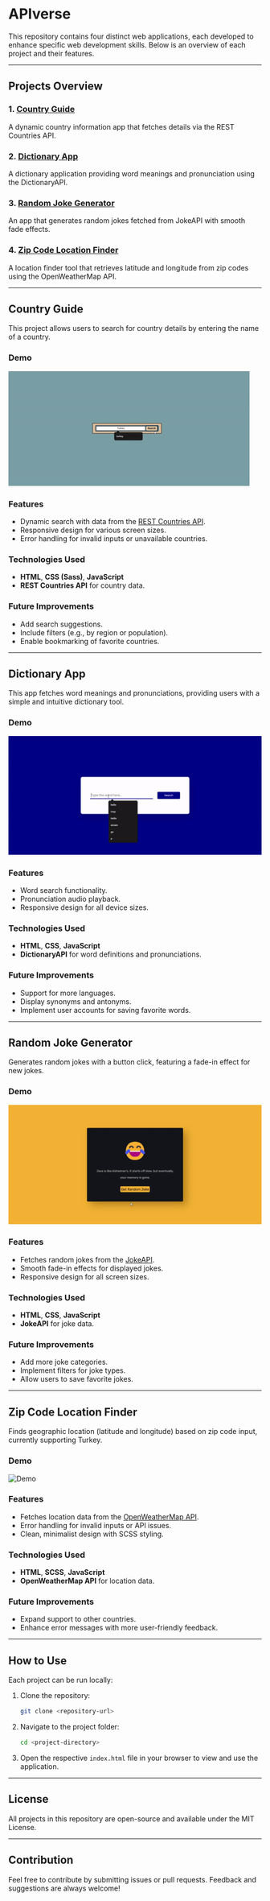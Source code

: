 # APIverse

This repository contains four distinct web applications, each developed to enhance specific web development skills. Below is an overview of each project and their features.

---

## Projects Overview

### 1. [Country Guide](#country-guide)

A dynamic country information app that fetches details via the REST Countries API.

### 2. [Dictionary App](#dictionary-app)

A dictionary application providing word meanings and pronunciation using the DictionaryAPI.

### 3. [Random Joke Generator](#random-joke-generator)

An app that generates random jokes fetched from JokeAPI with smooth fade effects.

### 4. [Zip Code Location Finder](#zip-code-location-finder)

A location finder tool that retrieves latitude and longitude from zip codes using the OpenWeatherMap API.

---

## Country Guide

This project allows users to search for country details by entering the name of a country.

### Demo

![Demo](./country-guide/demo.gif)

### Features

- Dynamic search with data from the [REST Countries API](https://restcountries.com/).
- Responsive design for various screen sizes.
- Error handling for invalid inputs or unavailable countries.

### Technologies Used

- **HTML**, **CSS (Sass)**, **JavaScript**
- **REST Countries API** for country data.

### Future Improvements

- Add search suggestions.
- Include filters (e.g., by region or population).
- Enable bookmarking of favorite countries.

---

## Dictionary App

This app fetches word meanings and pronunciations, providing users with a simple and intuitive dictionary tool.

### Demo

![Demo](./dictionary-app/demo.gif)

### Features

- Word search functionality.
- Pronunciation audio playback.
- Responsive design for all device sizes.

### Technologies Used

- **HTML**, **CSS**, **JavaScript**
- **DictionaryAPI** for word definitions and pronunciations.

### Future Improvements

- Support for more languages.
- Display synonyms and antonyms.
- Implement user accounts for saving favorite words.

---

## Random Joke Generator

Generates random jokes with a button click, featuring a fade-in effect for new jokes.

### Demo

![Demo](./random-joke-generator/demo.gif)

### Features

- Fetches random jokes from the [JokeAPI](https://v2.jokeapi.dev/).
- Smooth fade-in effects for displayed jokes.
- Responsive design for all screen sizes.

### Technologies Used

- **HTML**, **CSS**, **JavaScript**
- **JokeAPI** for joke data.

### Future Improvements

- Add more joke categories.
- Implement filters for joke types.
- Allow users to save favorite jokes.

---

## Zip Code Location Finder

Finds geographic location (latitude and longitude) based on zip code input, currently supporting Turkey.

### Demo

![Demo](./zip-code-location-finder/)

### Features

- Fetches location data from the [OpenWeatherMap API](https://openweathermap.org/api).
- Error handling for invalid inputs or API issues.
- Clean, minimalist design with SCSS styling.

### Technologies Used

- **HTML**, **SCSS**, **JavaScript**
- **OpenWeatherMap API** for location data.

### Future Improvements

- Expand support to other countries.
- Enhance error messages with more user-friendly feedback.

---

## How to Use

Each project can be run locally:

1. Clone the repository:
   ```bash
   git clone <repository-url>
   ```
2. Navigate to the project folder:
   ```bash
   cd <project-directory>
   ```
3. Open the respective `index.html` file in your browser to view and use the application.

---

## License

All projects in this repository are open-source and available under the MIT License.

---

## Contribution

Feel free to contribute by submitting issues or pull requests. Feedback and suggestions are always welcome!
